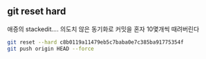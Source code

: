 ## git reset hard

애증의 stackedit....  의도치 않은 동기화로 커밋을 혼자 10몇개씩 때려버린다

```sh
git reset --hard c8b0119a11479eb5c7baba0e7c385ba91775354f 
git push origin HEAD --force
```
<!--stackedit_data:
eyJoaXN0b3J5IjpbMjAyMjkzNTc5NF19
-->